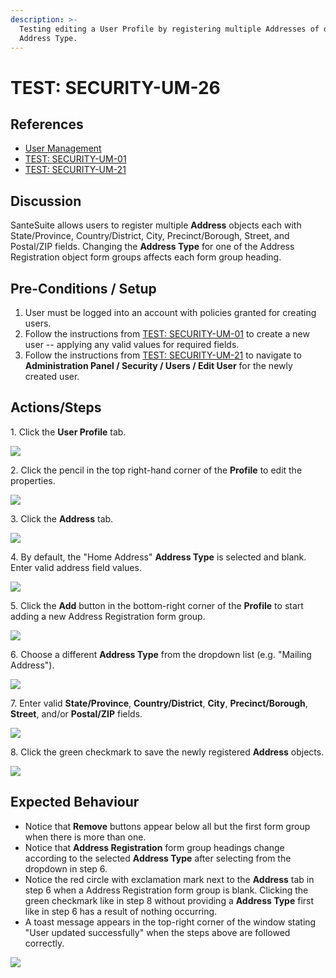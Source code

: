 ```yaml
---
description: >-
  Testing editing a User Profile by registering multiple Addresses of different
  Address Type.
---
```


# TEST: SECURITY-UM-26

## References

* [User Management](broken-reference)
* [TEST: SECURITY-UM-01](test-security-um-01.md)
* [TEST: SECURITY-UM-21](test-security-um-21.md)

## Discussion

SanteSuite allows users to register multiple **Address** objects each with State/Province, Country/District, City, Precinct/Borough, Street, and Postal/ZIP fields. Changing the **Address Type** for one of the Address Registration object form groups affects each form group heading.

## Pre-Conditions / Setup

1. User must be logged into an account with policies granted for creating users.
2. Follow the instructions from [TEST: SECURITY-UM-01](test-security-um-01.md) to create a new user -- applying any valid values for required fields.
3. Follow the instructions from [TEST: SECURITY-UM-21](test-security-um-21.md) to navigate to **Administration Panel / Security / Users / Edit User** for the newly created user.

## Actions/Steps

1\. Click the **User Profile** tab.

![](<../../../../../../../../../.gitbook/assets/image (255).png>)

2\. Click the pencil in the top right-hand corner of the **Profile** to edit the properties.&#x20;

![](<../../../../../../../../../.gitbook/assets/image (220).png>)

3\. Click the **Address** tab.

![](<../../../../../../../../../.gitbook/assets/image (689).png>)

4\. By default, the "Home Address" **Address Type** is selected and blank. Enter valid address field values.

![](<../../../../../../../../../.gitbook/assets/image (212).png>)

5\. Click the **Add** button in the bottom-right corner of the **Profile** to start adding a new Address Registration form group.

![](<../../../../../../../../../.gitbook/assets/image (199).png>)

6\. Choose a different **Address Type** from the dropdown list (e.g. "Mailing Address").

![](<../../../../../../../../../.gitbook/assets/image (512).png>)

7\. Enter valid **State/Province**, **Country/District**, **City**, **Precinct/Borough**, **Street**, and/or **Postal/ZIP** fields.

![](<../../../../../../../../../.gitbook/assets/image (231).png>)

8\. Click the green checkmark to save the newly registered **Address** objects.

![](<../../../../../../../../../.gitbook/assets/image (252).png>)

## Expected Behaviour

* Notice that **Remove** buttons appear below all but the first form group when there is more than one.
* Notice that **Address Registration** form group headings change according to the selected **Address Type** after selecting from the dropdown in step 6.
* Notice the red circle with exclamation mark next to the **Address** tab in step 6 when a Address Registration form group is blank. Clicking the green checkmark like in step 8 without providing a **Address Type** first like in step 6 has a result of nothing occurring.
* A toast message appears in the top-right corner of the window stating "User updated successfully" when the steps above are followed correctly.

![](<../../../../../../../../../.gitbook/assets/image (229).png>)
